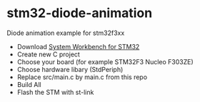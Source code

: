 # stm32-diode-animation
Diode animation example for stm32f3xx

- Download [System Workbench for STM32](https://www.st.com/en/development-tools/sw4stm32.html)
- Create new C project
- Choose your board (for example STM32F3 Nucleo F303ZE)
- Choose hardware libary (StdPeriph)
- Replace src/main.c by main.c from this repo
- Build All
- Flash the STM with st-link
